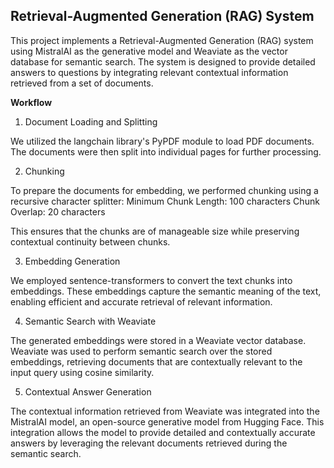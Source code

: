 

## Retrieval-Augmented Generation (RAG) System

This project implements a Retrieval-Augmented Generation (RAG) system using MistralAI as the generative model and Weaviate as the vector database for semantic search. The system is designed to provide detailed answers to questions by integrating relevant contextual information retrieved from a set of documents.

**Workflow**
1. Document Loading and Splitting

We utilized the langchain library's PyPDF module to load PDF documents. The documents were then split into individual pages for further processing.

2. Chunking

To prepare the documents for embedding, we performed chunking using a recursive character splitter:
Minimum Chunk Length: 100 characters
Chunk Overlap: 20 characters

This ensures that the chunks are of manageable size while preserving contextual continuity between chunks.

3. Embedding Generation

We employed sentence-transformers to convert the text chunks into embeddings. These embeddings capture the semantic meaning of the text, enabling efficient and accurate retrieval of relevant information.

4. Semantic Search with Weaviate

The generated embeddings were stored in a Weaviate vector database. Weaviate was used to perform semantic search over the stored embeddings, retrieving documents that are contextually relevant to the input query using cosine similarity.

5. Contextual Answer Generation

The contextual information retrieved from Weaviate was integrated into the MistralAI model, an open-source generative model from Hugging Face. This integration allows the model to provide detailed and contextually accurate answers by leveraging the relevant documents retrieved during the semantic search.
